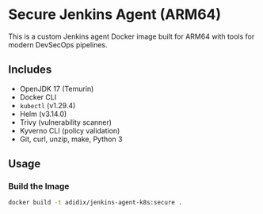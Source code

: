 # Secure Jenkins Agent (ARM64)

This is a custom Jenkins agent Docker image built for ARM64 with tools for modern DevSecOps pipelines.

## Includes

- OpenJDK 17 (Temurin)
- Docker CLI
- `kubectl` (v1.29.4)
- Helm (v3.14.0)
- Trivy (vulnerability scanner)
- Kyverno CLI (policy validation)
- Git, curl, unzip, make, Python 3

## Usage

### Build the Image

```bash
docker build -t adidix/jenkins-agent-k8s:secure .
